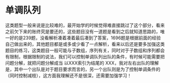 # 					单调队列

这类题型一般来说是比较难的，最开始学的时候觉得难直接跳过了这个部分，看来之前欠下来的账终究是要还的，这些题目没有一道题是看到之后就知道思路的，唯一好的是239题，没看解析凑着凑着最后凑到了答案，1696题是根据前面的经验自己做出来的，其他题目都是或多或少看了一点解析，看来以后还是要多加强这类题目的练习，这类题目一般可能与子数组，序列有关，同时对于子数组和序列都会有限制，根据限制的说法，我们可以控制单调队列出队的条件，有时候可能需要把问题分解，就把问题分解成当 以XXX索引为结尾的 XXX，我对左右出队的理解是，其中一个出队是对于题目要求而言的，另一个出队则是为了控制单调条件的（同时控制减枝），这方面我理解还不是很深，还需要加强学习！